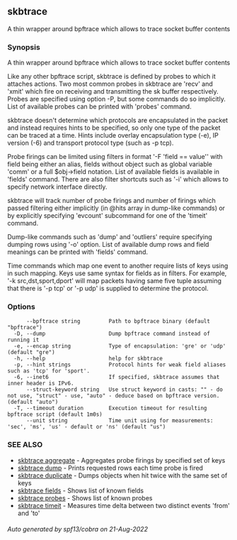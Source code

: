 ## skbtrace

A thin wrapper around bpftrace which allows to trace socket buffer contents

### Synopsis

A thin wrapper around bpftrace which allows to trace socket buffer contents

Like any other bpftrace script, skbtrace is defined by probes to which it attaches actions. 
Two most common probes in skbtrace are 'recv' and 'xmit' which fire on receiving and transmitting 
the sk buffer respectively. Probes are specified using option -P, but some commands do so implicitly.
List of available probes can be printed with 'probes' command. 

skbtrace doesn't determine which protocols are encapsulated in the packet and instead requires 
hints to be specified, so only one type of the packet can be traced at a time. Hints include 
overlay encapsulation type (-e), IP version (-6) and transport protocol type (such as -p tcp).

Probe firings can be limited using filters in format '-F 'field == value'' with field being either 
an alias, fields without object such as global variable 'comm' or a full $obj->field notation. 
List of available fields is available in 'fields' command. There are also filter shortcuts such as '-i' 
which allows to specify network interface directly. 

skbtrace will track number of probe firings and number of firings which passed filtering either 
implicitly (in @hits array in dump-like commands) or by explicitly specifying 'evcount' subcommand 
for one of the 'timeit' command. 

Dump-like commands such as 'dump' and 'outliers' require specifying dumping rows using '-o' option.
List of available dump rows and field meanings can be printed with 'fields' command.

Time commands which map one event to another require lists of keys using in such mapping. Keys use same
syntax for fields as in filters. For example, '-k src,dst,sport,dport' will map packets having same five
tuple assuming that there is '-p tcp' or '-p udp' is supplied to determine the protocol.


### Options

```
      --bpftrace string         Path to bpftrace binary (default "bpftrace")
  -D, --dump                    Dump bpftrace command instead of running it
  -e, --encap string            Type of encapsulation: 'gre' or 'udp' (default "gre")
  -h, --help                    help for skbtrace
  -p, --hint strings            Protocol hints for weak field aliases such as 'tcp' for 'sport'.
  -6, --inet6                   If specified, skbtrace assumes that inner header is IPv6.
      --struct-keyword string   Use struct keyword in casts: "" - do not use, "struct" - use, "auto" - deduce based on bpftrace version. (default "auto")
  -T, --timeout duration        Execution timeout for resulting bpftrace script (default 1m0s)
      --unit string             Time unit using for measurements: 'sec', 'ms', 'us' - default or 'ns' (default "us")
```

### SEE ALSO

* [skbtrace aggregate](skbtrace_aggregate.md)	 - Aggregates probe firings by specified set of keys
* [skbtrace dump](skbtrace_dump.md)	 - Prints requested rows each time probe is fired
* [skbtrace duplicate](skbtrace_duplicate.md)	 - Dumps objects when hit twice with the same set of keys
* [skbtrace fields](skbtrace_fields.md)	 - Shows list of known fields
* [skbtrace probes](skbtrace_probes.md)	 - Shows list of known probes
* [skbtrace timeit](skbtrace_timeit.md)	 - Measures time delta between two distinct events 'from' and 'to'

###### Auto generated by spf13/cobra on 21-Aug-2022
